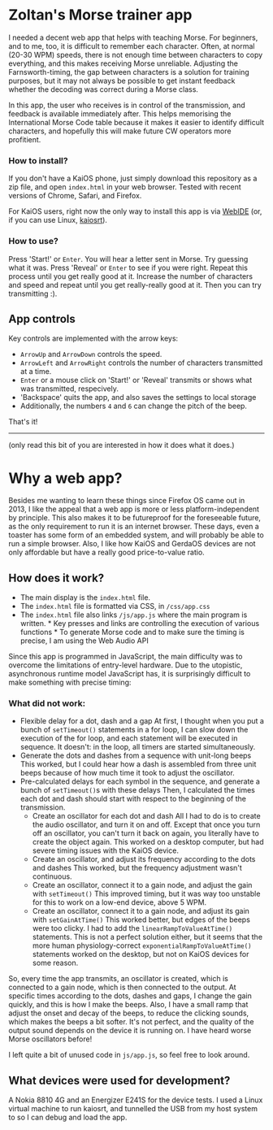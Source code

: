 # Zoltan's Morse trainer app

I needed a decent web app that helps with teaching Morse. For beginners, and to me, too, it is difficult to remember each character. Often, at normal (20-30 WPM) speeds, there is not enough time between characters to copy everything, and this makes receiving Morse unreliable. Adjusting the Farnsworth-timing, the gap between characters is a solution for training purposes, but it may not always be possible to get instant feedback whether the decoding was correct during a Morse class.

In this app, the user who receives is in control of the transmission, and feedback is available immediately after. This helps memorising the International Morse Code table because it makes it easier to identify difficult characters, and hopefully this will make future CW operators more profitient.

### How to install?

If you don't have a KaiOS phone, just simply download this repository as a zip file, and open `index.html` in your web browser. Tested with recent versions of Chrome, Safari, and Firefox.

For KaiOS users, right now the only way to install this app is via [WebIDE](https://developer.kaiostech.com/getting-started/env-setup/os-env-setup) (or, if you can use Linux, [kaiosrt](https://developer.kaiostech.com/getting-started/env-setup/simulator)).

### How to use?

Press 'Start!' or `Enter`. You will hear a letter sent in Morse. Try guessing what it was. Press 'Reveal' or `Enter` to see if you were right. Repeat this process until you get really good at it. Increase the number of characters and speed and repeat until you get really-really good at it. Then you can try transmitting :).

## App controls
Key controls are implemented with the arrow keys:
  * `ArrowUp` and `ArrowDown` controls the speed.
  * `ArrowLeft` and `ArrowRight` controls the number of characters transmitted at a time.
  * `Enter` or a mouse click on 'Start!' or 'Reveal' transmits or shows what was transmitted, respecively.
  * 'Backspace' quits the app, and also saves the settings to local storage
  * Additionally, the numbers `4` and `6` can change the pitch of the beep.


That's it!

-------------------
(only read this bit of you are interested in how it does what it does.)

 # Why a web app?
 Besides me wanting to learn these things since Firefox OS came out in 2013, I like the appeal that a web app is more or less platform-independent by principle. This also makes it to be futureproof for the foreseeable future, as the only requirement to run it is an internet browser. These days, even a toaster has some form of an embedded system, and will probably be able to run a simple browser.
 Also, I like how KaiOS and GerdaOS devices are not only affordable but have a really good price-to-value ratio.

 ## How does it work?
  * The main display is the `index.html` file.
  * The `index.html` file is formatted via CSS, in `/css/app.css`
  * The `index.html` file also links `/js/app.js` where the main program is written.
  * Key presses and links are controlling the execution of various functions
  * To generate Morse code and to make sure the timing is precise, I am using the Web Audio API

Since this app is programmed in JavaScript, the main difficulty was to overcome the limitations of entry-level hardware. Due to the utopistic, asynchronous runtime model JavaScript has, it is surprisingly difficult to make something with precise timing:

### What did not work:
 * Flexible delay for a dot, dash and a gap
 At first, I thought when you put a bunch of `setTimeout()` statements in a for loop, I can slow down the execution of the for loop, and each statement will be executed in sequence. It doesn't: in the loop, all timers are started simultaneously.
 * Generate the dots and dashes from a sequence with unit-long beeps
 This worked, but I could hear how a dash is assembled from three unit beeps because of how much time it took to adjust the oscillator.
 * Pre-calculated delays for each symbol in the sequence, and generate a bunch of `setTimeout()`s with these delays
 Then, I calculated the times each dot and dash should start with respect to the beginning of the transmission.
    * Create an oscillator for each dot and dash
 All I had to do is to create the audio oscillator, and turn it on and off. Except that once you turn off an oscillator, you can't turn it back on again, you literally have to create the object again. This worked on a desktop computer, but had severe timing issues with the KaiOS device.
    * Create an oscillator, and adjust its frequency according to the dots and dashes
This worked, but the frequency adjustment wasn't continuous.
    * Create an oscillator, connect it to a gain node, and adjust the gain with `setTimeout()`
This improved timing, but it was way too unstable for this to work on a low-end device, above 5 WPM.
    * Create an oscillator, connect it to a gain node, and adjust its gain with `setGainAtTime()`
This worked better, but edges of the beeps were too clicky. I had to add the `linearRampToValueAtTime()` statements. This is not a perfect solution either, but it seems that the more human physiology-correct `exponentialRampToValueAtTime()` statements worked on the desktop, but not on KaiOS devices for some reason.

So, every time the app transmits, an oscillator is created, which is connected to a gain node, which is then connected to the output. At specific times according to the dots, dashes and gaps, I change the gain quickly, and this is how I make the beeps. Also, I have a small ramp that adjust the onset and decay of the beeps, to reduce the clicking sounds, which makes the beeps a bit softer. It's not perfect, and the quality of the output sound depends on the device it is running on. I have heard worse Morse oscillators before!

I left quite a bit of unused code in `js/app.js`, so feel free to look around.

## What devices were used for development?
A Nokia 8810 4G and an Energizer E241S for the device tests. I used a Linux virtual machine to run kaiosrt, and tunnelled the USB from my host system to so I can debug and load the app.